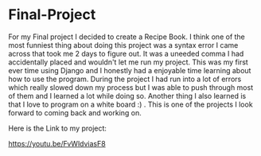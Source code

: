 # Final-Project

For my Final project I decided to create a Recipe Book. I think one of the most funniest thing about doing this project was a syntax error I came across that took me 2 days to figure out. It was a uneeded comma I had accidentally placed and wouldn't let me run my project. This was my first ever time using Django and I honestly had a enjoyable time learning about how to use the program. During the project I had run into a lot of errors which really slowed down my process but I was able to push through most of them and I learned a lot while doing so. Another thing I also learned is that I love to program on a white board :) . This is one of the projects I look forward to coming back and working on. 

Here is the Link to my project:

https://youtu.be/FvWldviasF8
